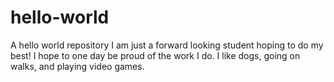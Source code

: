 # hello-world
A hello world repository
I am just a forward looking student hoping to do my best!
I hope to one day be proud of the work I do.
I like dogs, going on walks, and playing video games.
